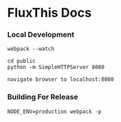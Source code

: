 # FluxThis Docs


### Local Development

```
webpack --watch

cd public
python -m SimpleHTTPServer 8080

navigate browser to localhost:8080
```

### Building For Release

```
NODE_ENV=production webpack -p
```

